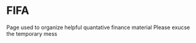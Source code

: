 # FIFA

Page used to organize helpful quantative finance material 
Please exucse the temporary mess 
